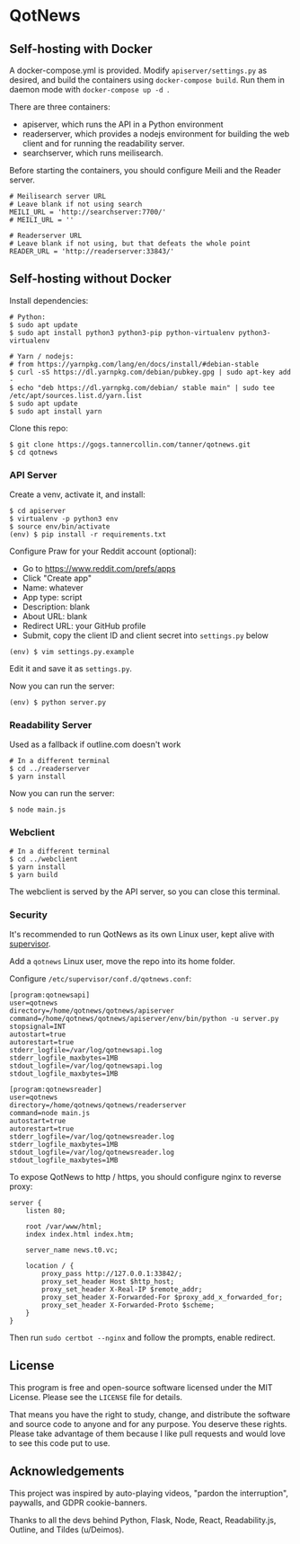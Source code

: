 # QotNews

## Self-hosting with Docker

A docker-compose.yml is provided. Modify `apiserver/settings.py` as desired, and build the containers using `docker-compose build`. Run them in daemon mode with `docker-compose up -d `.

There are three containers:
- apiserver, which runs the API in a Python environment
- readerserver, which provides a nodejs environment for building the web client and for running the readability server.
- searchserver, which runs meilisearch.

Before starting the containers, you should configure Meili and the Reader server. 
```
# Meilisearch server URL
# Leave blank if not using search
MEILI_URL = 'http://searchserver:7700/'
# MEILI_URL = ''

# Readerserver URL
# Leave blank if not using, but that defeats the whole point
READER_URL = 'http://readerserver:33843/'
```

## Self-hosting without Docker

Install dependencies:

```text
# Python:
$ sudo apt update
$ sudo apt install python3 python3-pip python-virtualenv python3-virtualenv

# Yarn / nodejs:
# from https://yarnpkg.com/lang/en/docs/install/#debian-stable
$ curl -sS https://dl.yarnpkg.com/debian/pubkey.gpg | sudo apt-key add -
$ echo "deb https://dl.yarnpkg.com/debian/ stable main" | sudo tee /etc/apt/sources.list.d/yarn.list
$ sudo apt update
$ sudo apt install yarn
```

Clone this repo:

```text
$ git clone https://gogs.tannercollin.com/tanner/qotnews.git
$ cd qotnews
```

### API Server

Create a venv, activate it, and install:

```text
$ cd apiserver
$ virtualenv -p python3 env
$ source env/bin/activate
(env) $ pip install -r requirements.txt
```

Configure Praw for your Reddit account (optional):

* Go to https://www.reddit.com/prefs/apps
* Click "Create app"
* Name: whatever
* App type: script
* Description: blank
* About URL: blank
* Redirect URL: your GitHub profile
* Submit, copy the client ID and client secret into `settings.py` below

```text
(env) $ vim settings.py.example
```

Edit it and save it as `settings.py`.

Now you can run the server:

```text
(env) $ python server.py
```

### Readability Server

Used as a fallback if outline.com doesn't work

```text
# In a different terminal
$ cd ../readerserver
$ yarn install
```

Now you can run the server:

```text
$ node main.js
```

### Webclient

```text
# In a different terminal
$ cd ../webclient
$ yarn install
$ yarn build
```

The webclient is served by the API server, so you can close this terminal.

### Security

It's recommended to run QotNews as its own Linux user, kept alive with [supervisor](https://pypi.org/project/supervisor/).

Add a `qotnews` Linux user, move the repo into its home folder.

Configure `/etc/supervisor/conf.d/qotnews.conf`:

```text
[program:qotnewsapi]
user=qotnews
directory=/home/qotnews/qotnews/apiserver
command=/home/qotnews/qotnews/apiserver/env/bin/python -u server.py
stopsignal=INT
autostart=true
autorestart=true
stderr_logfile=/var/log/qotnewsapi.log
stderr_logfile_maxbytes=1MB
stdout_logfile=/var/log/qotnewsapi.log
stdout_logfile_maxbytes=1MB

[program:qotnewsreader]
user=qotnews
directory=/home/qotnews/qotnews/readerserver
command=node main.js
autostart=true
autorestart=true
stderr_logfile=/var/log/qotnewsreader.log
stderr_logfile_maxbytes=1MB
stdout_logfile=/var/log/qotnewsreader.log
stdout_logfile_maxbytes=1MB
```

To expose QotNews to http / https, you should configure nginx to reverse proxy:

```text
server {
    listen 80;

    root /var/www/html;
    index index.html index.htm;

    server_name news.t0.vc;

    location / {
        proxy_pass http://127.0.0.1:33842/;
        proxy_set_header Host $http_host;
        proxy_set_header X-Real-IP $remote_addr;
        proxy_set_header X-Forwarded-For $proxy_add_x_forwarded_for;
        proxy_set_header X-Forwarded-Proto $scheme;
    }
}
```

Then run `sudo certbot --nginx` and follow the prompts, enable redirect.

## License

This program is free and open-source software licensed under the MIT License. Please see the `LICENSE` file for details.

That means you have the right to study, change, and distribute the software and source code to anyone and for any purpose. You deserve these rights. Please take advantage of them because I like pull requests and would love to see this code put to use.

## Acknowledgements

This project was inspired by auto-playing videos, "pardon the interruption", paywalls, and GDPR cookie-banners.

Thanks to all the devs behind Python, Flask, Node, React, Readability.js, Outline, and Tildes (u/Deimos).
